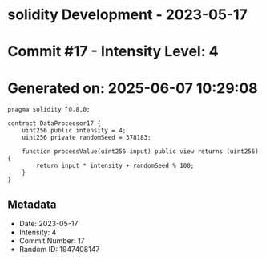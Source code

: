 ﻿# solidity Development - 2023-05-17
# Commit #17 - Intensity Level: 4
# Generated on: 2025-06-07 10:29:08
```solidity
pragma solidity ^0.8.0;

contract DataProcessor17 {
    uint256 public intensity = 4;
    uint256 private randomSeed = 378183;

    function processValue(uint256 input) public view returns (uint256) {
        return input * intensity + randomSeed % 100;
    }
}
```
## Metadata
- Date: 2023-05-17
- Intensity: 4
- Commit Number: 17
- Random ID: 1947408147
